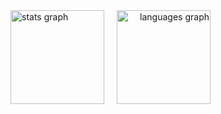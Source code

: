 <div style="display: flex; justify-content: flex-start; gap: 20px;">
  <div align="left">
    <img src="https://github-readme-stats.vercel.app/api?username=nayyhem&hide_title=false&hide_rank=false&show_icons=true&include_all_commits=true&count_private=true&disable_animations=false&theme=dracula&locale=en&hide_border=false&order=1" height="150" alt="stats graph" />
  </div>
  <div  align="right">
    <img src="https://github-readme-stats.vercel.app/api/top-langs?username=nayyhem&locale=en&hide_title=false&layout=compact&card_width=320&langs_count=5&theme=dracula&hide_border=false&order=2" height="150" alt="languages graph" />
  </div>
</div>

